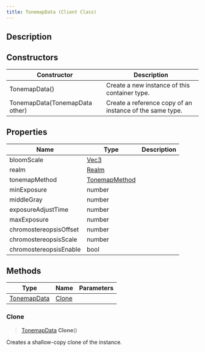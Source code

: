 ```yaml
---
title: TonemapData (Client Class)
---
```

## Description

## Constructors

| Constructor                    | Description                                              |
| ------------------------------ | -------------------------------------------------------- |
| TonemapData()                  | Create a new instance of this container type.            |
| TonemapData(TonemapData other) | Create a reference copy of an instance of the same type. |

## Properties

| Name                   | Type                                               | Description |
| ---------------------- | -------------------------------------------------- | ----------- |
| bloomScale             | [Vec3](/vext/ref/cls/shr/Vec3)                  |             |
| realm                  | [Realm](/vext/ref/cls/fb/realm)                 |             |
| tonemapMethod          | [TonemapMethod](/vext/ref/cls/fb/tonemapmethod) |             |
| minExposure            | number                                             |             |
| middleGray             | number                                             |             |
| exposureAdjustTime     | number                                             |             |
| maxExposure            | number                                             |             |
| chromostereopsisOffset | number                                             |             |
| chromostereopsisScale  | number                                             |             |
| chromostereopsisEnable | bool                                               |             |

## Methods

| Type                                            | Name            | Parameters |
| ----------------------------------------------- | --------------- | ---------- |
| [TonemapData](/vext/ref/cls/clt/tonemapdata) | [Clone](#clone) |            |

### Clone

> [TonemapData](/vext/ref/cls/clt/tonemapdata) **Clone**()

Creates a shallow-copy clone of the instance.
